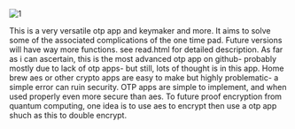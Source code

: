 
![1](https://github.com/user-attachments/assets/bbd82146-2d3b-4d52-8024-f98b774b5c5b)


This is a very versatile otp app and keymaker and more. It aims to solve some of the associated complications of the one time pad. Future versions will have way more functions. see read.html for detailed description. As far as i can ascertain, this is the most advanced otp app on github- probably mostly due to lack of otp apps- but still, lots of thought is in this app. Home brew aes or other crypto apps are easy to make but highly problematic- a simple error can ruin security. OTP apps are simple to implement, and when used properly even more secure than aes. To future proof encryption from quantum computing, one idea is to use aes to encrypt then use a otp app shuch as this to double encrypt. 
